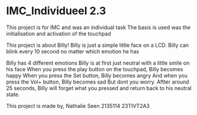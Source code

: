 # IMC_Individueel 2.3
This project is for IMC and was an individual task
The basis is used was the initialisation and activation of the touchpad

This project is about Billy!
Billy is just a simple little face on a LCD.
Billy can blink every 10 second no matter which emotion he has

Billy has 4 different emotions
Billy is at first just neutral with a little smile on his face
When you press the play button on the touchpad, Billy becomes happy
When you press the Set button, Billy becomes angry
And when you press the Vol+ button, Billy becomes sad
But dont you worry. Aftter around 25 seconds, Billy will forget what you pressed and return back to his neutral state.


This project is made by,
Nathalie Seen 
2135114
23TIVT2A3
